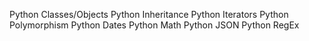 Python Classes/Objects
Python Inheritance
Python Iterators
Python Polymorphism
Python Dates
Python Math
Python JSON
Python RegEx